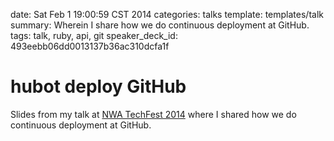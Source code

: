 date:  Sat Feb  1 19:00:59 CST 2014
categories: talks
template: templates/talk
summary: Wherein I share how we do continuous deployment at GitHub.
tags: talk, ruby, api, git
speaker_deck_id: 493eebb06dd0013137b36ac310dcfa1f

# hubot deploy GitHub

Slides from my talk at [NWA TechFest 2014][conf] where I shared how we do
continuous deployment at GitHub.

[conf]: http://nwatechfest.com/

